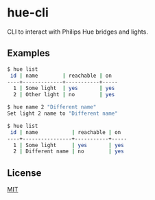# hue-cli

CLI to interact with Philips Hue bridges and lights.

## Examples

```bash
$ hue list
 id | name        | reachable | on
----+-------------+-----------+-----
  1 | Some light  | yes       | yes
  2 | Other light | no        | yes

$ hue name 2 "Different name"
Set light 2 name to "Different name"

$ hue list
 id | name           | reachable | on
----+----------------+-----------+-----
  1 | Some light     | yes       | yes
  2 | Different name | no        | yes
```

## License

[MIT](LICENSE.md)
